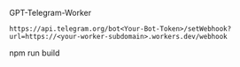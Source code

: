 GPT-Telegram-Worker

```
https://api.telegram.org/bot<Your-Bot-Token>/setWebhook?url=https://<your-worker-subdomain>.workers.dev/webhook
```
npm run build
